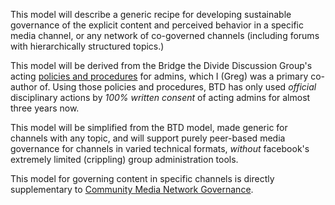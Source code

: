 This model will describe a generic recipe for developing sustainable governance of the explicit content and perceived behavior in a specific media channel, or any network of co-governed channels (including forums with hierarchically structured topics.)

This model will be derived from the Bridge the Divide Discussion Group's acting [policies and procedures](https://www.facebook.com/notes/bridge-the-divide-discussion-group/draft-bridge-the-divide-btd-policy-and-procedures-for-admins/1092789530746602/) for admins, which I (Greg) was a primary co-author of.  Using those policies and procedures, BTD has only used *official* disciplinary actions by *100% written consent* of acting admins for almost three years now.   

This model will be simplified from the BTD model, made generic for channels with any topic, and will support purely peer-based media governance for channels in varied technical formats, *without* facebook's extremely limited (crippling) group administration tools.   

This model for governing content in specific channels is directly supplementary to [Community Media Network Governance](https://github.com/gcassel/Models/blob/master/community-media-network-governance.md).
